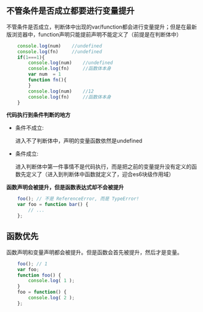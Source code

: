## 不管条件是否成立都要进行变量提升

不管条件是否成立，判断体中出现的var/function都会进行变量提升；但是在最新版浏览器中，function声明只能提前声明不能定义了（前提是在判断体中）

```javascript
    console.log(num)    //undefined
    console.log(fn)	    //undefined
    if(1===1){
        console.log(num)    //undefined
        console.log(fn)	    //函数体本身
        var num  = 1
        function fn(){
        }
        console.log(num)    //12
        console.log(fn)	    //函数体本身
    }
```

**代码执行到条件判断的地方**

* 条件不成立:

    进入不了判断体中，声明的变量函数依然是undefined

* 条件成立:

    进入判断体中第一件事情不是代码执行，而是把之前的变量提升没有定义的函数先定义了（进入到判断体中函数就定义了，迎合es6块级作用域）
    
**函数声明会被提升，但是函数表达式却不会被提升**
```javascript
    foo(); // 不是 ReferenceError, 而是 TypeError!
    var foo = function bar() {
        // ...
    };
```

## 函数优先
函数声明和变量声明都会被提升。但是函数会首先被提升，然后才是变量。
```javascript
    foo(); // 1
    var foo;
    function foo() {
        console.log( 1 );
    }
    foo = function() {
        console.log( 2 );
    };
```
